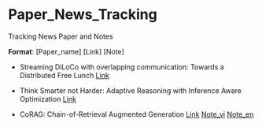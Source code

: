 # Paper_News_Tracking

Tracking News Paper and Notes

**Format**: [Paper_name] [Link] [Note]

- Streaming DiLoCo with overlapping communication: Towards a Distributed Free Lunch [Link](https://arxiv.org/pdf/2501.18512)

- Think Smarter not Harder: Adaptive Reasoning with Inference Aware Optimization [Link](https://arxiv.org/pdf/2501.17974)

- CoRAG: Chain-of-Retrieval Augmented Generation [Link](https://arxiv.org/pdf/2501.14342)  [Note_vi](./Note/CoRAG/CoRAG_vi.md) [Note_en](./Note/CoRAG/CoRAG_en.md)
